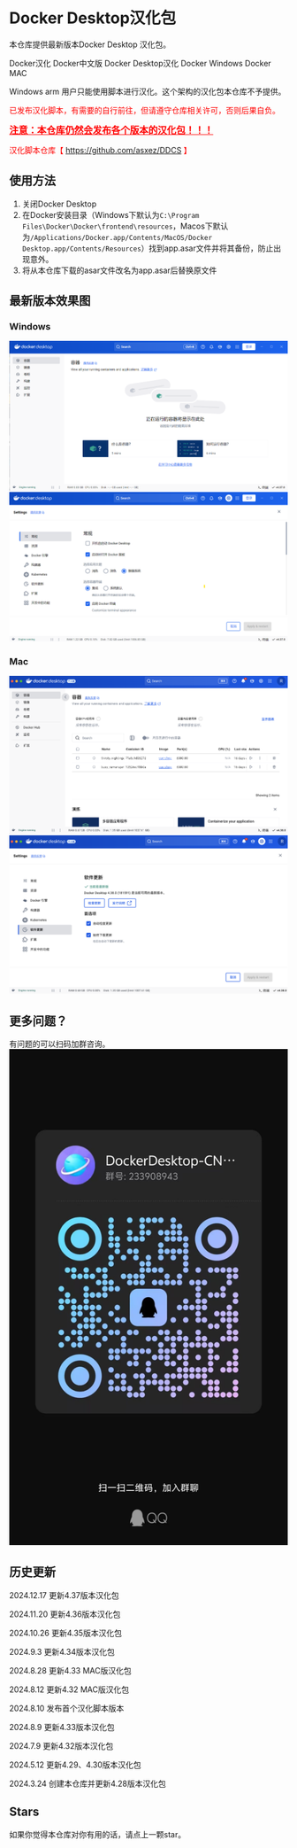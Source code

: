 # Docker Desktop汉化包
本仓库提供最新版本Docker Desktop 汉化包。

Docker汉化  Docker中文版  Docker Desktop汉化 Docker Windows Docker MAC

Windows arm 用户只能使用脚本进行汉化。这个架构的汉化包本仓库不予提供。
<br>

<font color=red>已发布汉化脚本，有需要的自行前往，但请遵守仓库相关许可，否则后果自负。</font>

<font color=red><big><u>**注意：本仓库仍然会发布各个版本的汉化包！！！**</u></big></font>

<font color=red>汉化脚本仓库【 https://github.com/asxez/DDCS 】</font>

## 使用方法
1. 关闭Docker Desktop
2. 在Docker安装目录（Windows下默认为`C:\Program Files\Docker\Docker\frontend\resources`，Macos下默认为`/Applications/Docker.app/Contents/MacOS/Docker Desktop.app/Contents/Resources`）找到app.asar文件并将其备份，防止出现意外。
3. 将从本仓库下载的asar文件改名为app.asar后替换原文件

## 最新版本效果图
### Windows
![](images/4.37/1.1.png)
![](images/4.37/1.2.png)

### Mac
![img_1.png](images/4.38/img_1.png)
![img.png](images/4.38/img.png)

## 更多问题？
有问题的可以扫码加群咨询。
![](images/1.jpg)

## 历史更新
2024.12.17 更新4.37版本汉化包

2024.11.20 更新4.36版本汉化包

2024.10.26 更新4.35版本汉化包

2024.9.3 更新4.34版本汉化包

2024.8.28 更新4.33 MAC版汉化包

2024.8.12 更新4.32 MAC版汉化包

2024.8.10 发布首个汉化脚本版本

2024.8.9 更新4.33版本汉化包

2024.7.9 更新4.32版本汉化包

2024.5.12 更新4.29、4.30版本汉化包

2024.3.24 创建本仓库并更新4.28版本汉化包

## Stars
如果你觉得本仓库对你有用的话，请点上一颗star。
